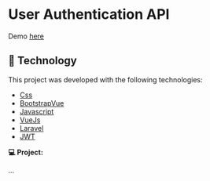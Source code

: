 # User Authentication API

Demo [here](/)

## 🚀 Technology

This project was developed with the following technologies:

- [Css](https://www.w3schools.com/css/)
- [BootstrapVue](https://bootstrap-vue.org/)
- [Javascript](https://www.w3schools.com/js/)
- [VueJs](https://vuejs.org/)
- [Laravel](https://laravel.com/)
- [JWT](https://jwt.io/)

**💻 Project:** 

...

